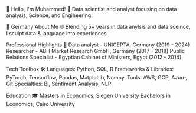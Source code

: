 👋 Hello, I'm Muhammed!
🚀 Data scientist and analyst focusing on data analysis, Science, and Engineering.

📍 Germany
About Me 🌐
Blending 5+ years in data anylsis and data sceince, I sculpt data & language into experiences.

Professional Highlights 🌟
Data analyst - UNICEPTA, Germany (2019 - 2024)
Researcher - ABH Market Research GmbH, Germany (2017 - 2018)
Public Relations Specialist - Egyptian Cabinet of Ministers, Egypt (2012 - 2014)

Tech Toolbox 🛠️
Languages: Python, SQL, R
Frameworks & Libraries: PyTorch, Tensorflow, Pandas, Matplotlib, Numpy.
Tools: AWS, GCP, Azure, Git
Specialties: BI, Sentiment Analysis, NLP


Education 🎓
Masters in Economics, Siegen University
Bachelors in Economics, Cairo University




